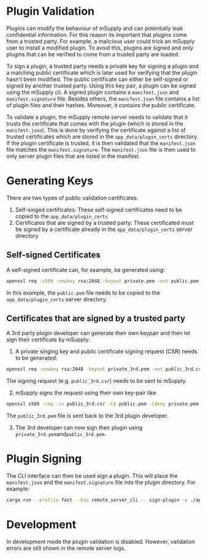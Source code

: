 # Plugin Validation

Plugins can modify the behaviour of mSupply and can potentially leak confidential information.
For this reason its important that plugins come from a trusted party.
For example, a malicious user could trick an mSupply user to install a modified plugin.
To avoid this, plugins are signed and only plugins that can be verified to come from a trusted party are loaded.

To sign a plugin, a trusted party needs a private key for signing a plugin and a matching public certificate which is later used for verifying that the plugin hasn't been modified.
The public certificate can either be self-signed or signed by another trusted party.
Using this key pair, a plugin can be signed using the mSupply cli.
A signed plugin contains a `manifest.json` and `manifest.signature` file.
Besides others, the `manifest.json` file contains a list of plugin files and their hashes.
Moreover, it contains the public certificate.

To validate a plugin, the mSupply remote server needs to validate that it trusts the certificate that comes with the plugin (which is stored in the `manifest.json`).
This is done by verifying the certificate against a list of trusted certificates which are stored in the `app_data/plugin_certs` directory.
If the plugin certificate is trusted, it is then validated that the `manifest.json` file matches the `manifest.signature`.
The `manifest.json` file is then used to only server plugin files that are listed in the manifest.

# Generating Keys

There are two types of public validation certificates.

1. Self-singed certificates: These self-signed certificates need to be copied to the `app_data/plugin_certs`
2. Certificates that are signed by a trusted party: These certificated must be signed by a certificate already in the `app_data/plugin_certs` server directory

## Self-signed Certificates

A self-signed certificate can, for example, be generated using:

```bash
openssl req -x509 -newkey rsa:2048 -keyout private.pem -out public.pem -nodes
```

In this example, the `public.pem` file needs to be copied to the `app_data/plugin_certs` server directory.

## Certificates that are signed by a trusted party

A 3rd party plugin developer can generate their own keypair and then let sign their certificate by mSupply:

1. A private singing key and public certificate signing request (CSR) needs to be generated:

```bash
openssl req -newkey rsa:2048 -keyout private_3rd.pem -out public_3rd.csr -nodes
```

The signing request (e.g. `public_3rd.csr`) needs to be sent to mSupply.

2. mSupply signs the request using their own key-pair like:

```bash
openssl x509 -req -in public_3rd.csr -CA public.pem -CAkey private.pem -out public_3rd.pem -sha256
```

The `public_3rd.pem` file is sent back to the 3rd plugin developer.

3. The 3rd developer can now sign their plugin using `private_3rd.pem`and`public_3rd.pem`.

# Plugin Signing

The CLI interface can then be used sign a plugin.
This will place the `manifest.json` and the `manifest.signature` file into the plugin directory.
For example:

```bash
cargo run --profile fast --bin remote_server_cli -- sign-plugin -p ./app_data/plugins/StockDonor/ -k pathtokeys/private.pem -c pathtokeyskey/public.pem
```

# Development

In development mode the plugin validation is disabled.
However, validation errors are still shown in the remote server logs.
